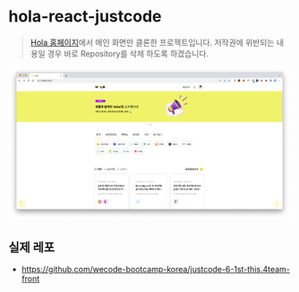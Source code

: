 # hola-react-justcode

> [Hola 홈페이지](https://holaworld.io/)에서 메인 화면만 클론한 프로젝트입니다. 저작권에 위반되는 내용일 경우 바로 Repository를 삭제 하도록 하겠습니다.

![](./docs/images/hola.png)

## 실제 레포

- https://github.com/wecode-bootcamp-korea/justcode-6-1st-this.4team-front
